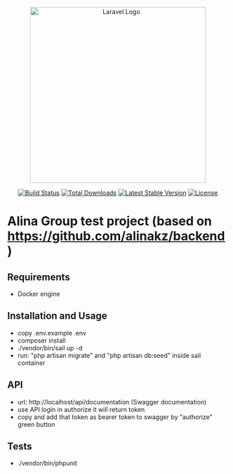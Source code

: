 <p align="center"><a href="https://laravel.com" target="_blank"><img src="https://raw.githubusercontent.com/laravel/art/master/logo-lockup/5%20SVG/2%20CMYK/1%20Full%20Color/laravel-logolockup-cmyk-red.svg" width="400" alt="Laravel Logo"></a></p>

<p align="center">
<a href="https://github.com/laravel/framework/actions"><img src="https://github.com/laravel/framework/workflows/tests/badge.svg" alt="Build Status"></a>
<a href="https://packagist.org/packages/laravel/framework"><img src="https://img.shields.io/packagist/dt/laravel/framework" alt="Total Downloads"></a>
<a href="https://packagist.org/packages/laravel/framework"><img src="https://img.shields.io/packagist/v/laravel/framework" alt="Latest Stable Version"></a>
<a href="https://packagist.org/packages/laravel/framework"><img src="https://img.shields.io/packagist/l/laravel/framework" alt="License"></a>
</p>

# Alina Group test project (based on https://github.com/alinakz/backend)

## Requirements

- Docker engine

## Installation and Usage

- copy .env.example .env
- composer install
- ./vendor/bin/sail up -d
- run: "php artisan migrate" and "php artisan db:seed" inside sail container

## API

- url: http://localhost/api/documentation (Swagger documentation)
- use API login in authorize it will return token
- copy and add that token as bearer token to swagger by "authorize" green button

## Tests

- ./vendor/bin/phpunit
